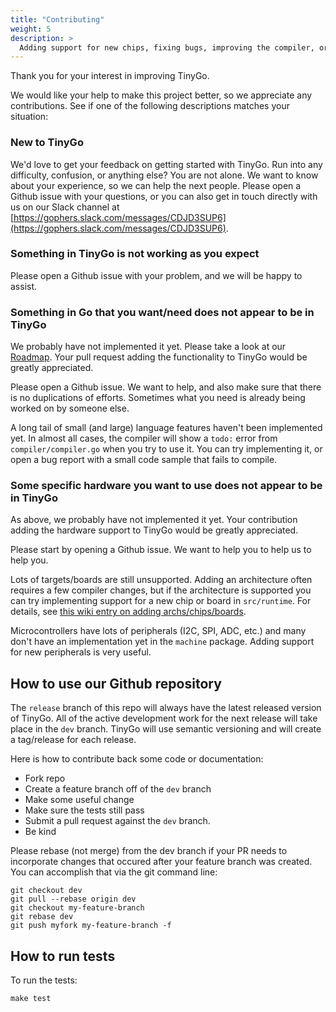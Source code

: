 ```yaml
---
title: "Contributing"
weight: 5
description: >
  Adding support for new chips, fixing bugs, improving the compiler, or otherwise improving the TinyGo project.
---
```


Thank you for your interest in improving TinyGo.

We would like your help to make this project better, so we appreciate any contributions. See if one of the following descriptions matches your situation:

### New to TinyGo

We'd love to get your feedback on getting started with TinyGo. Run into any difficulty, confusion, or anything else? You are not alone. We want to know about your experience, so we can help the next people. Please open a Github issue with your questions, or you can also get in touch directly with us on our Slack channel at [https://gophers.slack.com/messages/CDJD3SUP6](https://gophers.slack.com/messages/CDJD3SUP6).

### Something in TinyGo is not working as you expect

Please open a Github issue with your problem, and we will be happy to assist.

### Something in Go that you want/need does not appear to be in TinyGo

We probably have not implemented it yet. Please take a look at our [Roadmap](https://github.com/tinygo-org/tinygo/wiki/Roadmap). Your pull request adding the functionality to TinyGo would be greatly appreciated.

Please open a Github issue. We want to help, and also make sure that there is no duplications of efforts. Sometimes what you need is already being worked on by someone else.

A long tail of small (and large) language features haven't been implemented yet. In almost all cases, the compiler will show a `todo:` error from `compiler/compiler.go` when you try to use it. You can try implementing it, or open a bug report with a small code sample that fails to compile.

### Some specific hardware you want to use does not appear to be in TinyGo

As above, we probably have not implemented it yet. Your contribution adding the hardware support to TinyGo would be greatly appreciated.

Please start by opening a Github issue. We want to help you to help us to help you.

Lots of targets/boards are still unsupported. Adding an architecture often requires a few compiler changes, but if the architecture is supported you can try implementing support for a new chip or board in `src/runtime`. For details, see [this wiki entry on adding archs/chips/boards](https://github.com/tinygo-org/tinygo/wiki/Adding-a-new-board).

Microcontrollers have lots of peripherals (I2C, SPI, ADC, etc.) and many don't have an implementation yet in the `machine` package. Adding support for new peripherals is very useful.

## How to use our Github repository

The `release` branch of this repo will always have the latest released version of TinyGo. All of the active development work for the next release will take place in the `dev` branch. TinyGo will use semantic versioning and will create a tag/release for each release.

Here is how to contribute back some code or documentation:

- Fork repo
- Create a feature branch off of the `dev` branch
- Make some useful change
- Make sure the tests still pass
- Submit a pull request against the `dev` branch.
- Be kind

Please rebase (not merge) from the dev branch if your PR needs to incorporate changes that occured after your feature branch was created. You can accomplish that via the git command line:

```
git checkout dev
git pull --rebase origin dev
git checkout my-feature-branch
git rebase dev
git push myfork my-feature-branch -f
```

## How to run tests

To run the tests:

```
make test
```
